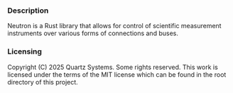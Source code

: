 ### Description
Neutron is a Rust library that allows for control of scientific measurement instruments over various forms of connections and buses.

### Licensing
Copyright (C) 2025 Quartz Systems. Some rights reserved. This work is licensed under the terms of the MIT license which can be found in the root directory of this project.
